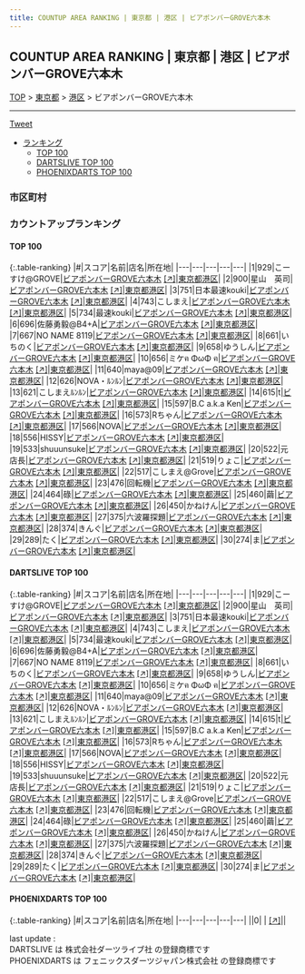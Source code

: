 ```yaml
---
title: COUNTUP AREA RANKING | 東京都 | 港区 | ビアポンバーGROVE六本木
---
```

## COUNTUP AREA RANKING | 東京都 | 港区 | ビアポンバーGROVE六本木

[TOP](/darts/rank/) > [東京都](/darts/rank/東京都/) > [港区](/darts/rank/東京都/港区/) > ビアポンバーGROVE六本木

___

<a href="https://twitter.com/share?ref_src=twsrc%5Etfw" data-text="COUNTUP AREA RANKING | 東京都港区ビアポンバーGROVE六本木" class="twitter-share-button" data-hashtags="DARTSLIVE,PHOENIXDARTS,darts,ダーツ" data-show-count="false">Tweet</a>

* [ランキング](#カウントアップランキング)
    * [TOP 100](#top-100)
    * [DARTSLIVE TOP 100](#dartslive-top-100)
    * [PHOENIXDARTS TOP 100](#phoenixdarts-top-100)

### 市区町村

<ul>

</ul>

### カウントアップランキング

#### TOP 100



{:.table-ranking}
|#|スコア|名前|店名|所在地|
|---|---|---|---|---|
|1|929|<span class="rank-name-dl">こーすけ@GROVE</span>|<a href="/darts/rank/shops/a2b01cfc190a7d135f9f3321c1147265.html">ビアポンバーGROVE六本木</a> <a href="https://search.dartslive.com/jp/shop/a2b01cfc190a7d135f9f3321c1147265">[↗]</a>|<a href="/darts/rank/東京都/港区">東京都港区</a>|
|2|900|<span class="rank-name-dl">星山　英司</span>|<a href="/darts/rank/shops/a2b01cfc190a7d135f9f3321c1147265.html">ビアポンバーGROVE六本木</a> <a href="https://search.dartslive.com/jp/shop/a2b01cfc190a7d135f9f3321c1147265">[↗]</a>|<a href="/darts/rank/東京都/港区">東京都港区</a>|
|3|751|<span class="rank-name-dl">日本最速kouki</span>|<a href="/darts/rank/shops/a2b01cfc190a7d135f9f3321c1147265.html">ビアポンバーGROVE六本木</a> <a href="https://search.dartslive.com/jp/shop/a2b01cfc190a7d135f9f3321c1147265">[↗]</a>|<a href="/darts/rank/東京都/港区">東京都港区</a>|
|4|743|<span class="rank-name-dl">こしまえ</span>|<a href="/darts/rank/shops/a2b01cfc190a7d135f9f3321c1147265.html">ビアポンバーGROVE六本木</a> <a href="https://search.dartslive.com/jp/shop/a2b01cfc190a7d135f9f3321c1147265">[↗]</a>|<a href="/darts/rank/東京都/港区">東京都港区</a>|
|5|734|<span class="rank-name-dl">最速kouki</span>|<a href="/darts/rank/shops/a2b01cfc190a7d135f9f3321c1147265.html">ビアポンバーGROVE六本木</a> <a href="https://search.dartslive.com/jp/shop/a2b01cfc190a7d135f9f3321c1147265">[↗]</a>|<a href="/darts/rank/東京都/港区">東京都港区</a>|
|6|696|<span class="rank-name-dl">佐藤勇毅@B4+A</span>|<a href="/darts/rank/shops/a2b01cfc190a7d135f9f3321c1147265.html">ビアポンバーGROVE六本木</a> <a href="https://search.dartslive.com/jp/shop/a2b01cfc190a7d135f9f3321c1147265">[↗]</a>|<a href="/darts/rank/東京都/港区">東京都港区</a>|
|7|667|<span class="rank-name-dl">NO NAME 8119</span>|<a href="/darts/rank/shops/a2b01cfc190a7d135f9f3321c1147265.html">ビアポンバーGROVE六本木</a> <a href="https://search.dartslive.com/jp/shop/a2b01cfc190a7d135f9f3321c1147265">[↗]</a>|<a href="/darts/rank/東京都/港区">東京都港区</a>|
|8|661|<span class="rank-name-dl">いちのく</span>|<a href="/darts/rank/shops/a2b01cfc190a7d135f9f3321c1147265.html">ビアポンバーGROVE六本木</a> <a href="https://search.dartslive.com/jp/shop/a2b01cfc190a7d135f9f3321c1147265">[↗]</a>|<a href="/darts/rank/東京都/港区">東京都港区</a>|
|9|658|<span class="rank-name-dl">ゆうしん</span>|<a href="/darts/rank/shops/a2b01cfc190a7d135f9f3321c1147265.html">ビアポンバーGROVE六本木</a> <a href="https://search.dartslive.com/jp/shop/a2b01cfc190a7d135f9f3321c1147265">[↗]</a>|<a href="/darts/rank/東京都/港区">東京都港区</a>|
|10|656|<span class="rank-name-dl">ミケฅ ΦωΦ ฅ</span>|<a href="/darts/rank/shops/a2b01cfc190a7d135f9f3321c1147265.html">ビアポンバーGROVE六本木</a> <a href="https://search.dartslive.com/jp/shop/a2b01cfc190a7d135f9f3321c1147265">[↗]</a>|<a href="/darts/rank/東京都/港区">東京都港区</a>|
|11|640|<span class="rank-name-dl">maya@09</span>|<a href="/darts/rank/shops/a2b01cfc190a7d135f9f3321c1147265.html">ビアポンバーGROVE六本木</a> <a href="https://search.dartslive.com/jp/shop/a2b01cfc190a7d135f9f3321c1147265">[↗]</a>|<a href="/darts/rank/東京都/港区">東京都港区</a>|
|12|626|<span class="rank-name-dl">NOVA・ﾙﾝﾙﾝ</span>|<a href="/darts/rank/shops/a2b01cfc190a7d135f9f3321c1147265.html">ビアポンバーGROVE六本木</a> <a href="https://search.dartslive.com/jp/shop/a2b01cfc190a7d135f9f3321c1147265">[↗]</a>|<a href="/darts/rank/東京都/港区">東京都港区</a>|
|13|621|<span class="rank-name-dl">こしまえﾙﾝﾙﾝ</span>|<a href="/darts/rank/shops/a2b01cfc190a7d135f9f3321c1147265.html">ビアポンバーGROVE六本木</a> <a href="https://search.dartslive.com/jp/shop/a2b01cfc190a7d135f9f3321c1147265">[↗]</a>|<a href="/darts/rank/東京都/港区">東京都港区</a>|
|14|615|<span class="rank-name-dl">t</span>|<a href="/darts/rank/shops/a2b01cfc190a7d135f9f3321c1147265.html">ビアポンバーGROVE六本木</a> <a href="https://search.dartslive.com/jp/shop/a2b01cfc190a7d135f9f3321c1147265">[↗]</a>|<a href="/darts/rank/東京都/港区">東京都港区</a>|
|15|597|<span class="rank-name-dl">B.C a.k.a Ken</span>|<a href="/darts/rank/shops/a2b01cfc190a7d135f9f3321c1147265.html">ビアポンバーGROVE六本木</a> <a href="https://search.dartslive.com/jp/shop/a2b01cfc190a7d135f9f3321c1147265">[↗]</a>|<a href="/darts/rank/東京都/港区">東京都港区</a>|
|16|573|<span class="rank-name-dl">Rちゃん</span>|<a href="/darts/rank/shops/a2b01cfc190a7d135f9f3321c1147265.html">ビアポンバーGROVE六本木</a> <a href="https://search.dartslive.com/jp/shop/a2b01cfc190a7d135f9f3321c1147265">[↗]</a>|<a href="/darts/rank/東京都/港区">東京都港区</a>|
|17|566|<span class="rank-name-dl">NOVA</span>|<a href="/darts/rank/shops/a2b01cfc190a7d135f9f3321c1147265.html">ビアポンバーGROVE六本木</a> <a href="https://search.dartslive.com/jp/shop/a2b01cfc190a7d135f9f3321c1147265">[↗]</a>|<a href="/darts/rank/東京都/港区">東京都港区</a>|
|18|556|<span class="rank-name-dl">HISSY</span>|<a href="/darts/rank/shops/a2b01cfc190a7d135f9f3321c1147265.html">ビアポンバーGROVE六本木</a> <a href="https://search.dartslive.com/jp/shop/a2b01cfc190a7d135f9f3321c1147265">[↗]</a>|<a href="/darts/rank/東京都/港区">東京都港区</a>|
|19|533|<span class="rank-name-dl">shuuunsuke</span>|<a href="/darts/rank/shops/a2b01cfc190a7d135f9f3321c1147265.html">ビアポンバーGROVE六本木</a> <a href="https://search.dartslive.com/jp/shop/a2b01cfc190a7d135f9f3321c1147265">[↗]</a>|<a href="/darts/rank/東京都/港区">東京都港区</a>|
|20|522|<span class="rank-name-dl">元店長</span>|<a href="/darts/rank/shops/a2b01cfc190a7d135f9f3321c1147265.html">ビアポンバーGROVE六本木</a> <a href="https://search.dartslive.com/jp/shop/a2b01cfc190a7d135f9f3321c1147265">[↗]</a>|<a href="/darts/rank/東京都/港区">東京都港区</a>|
|21|519|<span class="rank-name-dl">りょこ</span>|<a href="/darts/rank/shops/a2b01cfc190a7d135f9f3321c1147265.html">ビアポンバーGROVE六本木</a> <a href="https://search.dartslive.com/jp/shop/a2b01cfc190a7d135f9f3321c1147265">[↗]</a>|<a href="/darts/rank/東京都/港区">東京都港区</a>|
|22|517|<span class="rank-name-dl">こしまえ@Grove</span>|<a href="/darts/rank/shops/a2b01cfc190a7d135f9f3321c1147265.html">ビアポンバーGROVE六本木</a> <a href="https://search.dartslive.com/jp/shop/a2b01cfc190a7d135f9f3321c1147265">[↗]</a>|<a href="/darts/rank/東京都/港区">東京都港区</a>|
|23|476|<span class="rank-name-dl">回転機</span>|<a href="/darts/rank/shops/a2b01cfc190a7d135f9f3321c1147265.html">ビアポンバーGROVE六本木</a> <a href="https://search.dartslive.com/jp/shop/a2b01cfc190a7d135f9f3321c1147265">[↗]</a>|<a href="/darts/rank/東京都/港区">東京都港区</a>|
|24|464|<span class="rank-name-dl">碌</span>|<a href="/darts/rank/shops/a2b01cfc190a7d135f9f3321c1147265.html">ビアポンバーGROVE六本木</a> <a href="https://search.dartslive.com/jp/shop/a2b01cfc190a7d135f9f3321c1147265">[↗]</a>|<a href="/darts/rank/東京都/港区">東京都港区</a>|
|25|460|<span class="rank-name-dl">繭</span>|<a href="/darts/rank/shops/a2b01cfc190a7d135f9f3321c1147265.html">ビアポンバーGROVE六本木</a> <a href="https://search.dartslive.com/jp/shop/a2b01cfc190a7d135f9f3321c1147265">[↗]</a>|<a href="/darts/rank/東京都/港区">東京都港区</a>|
|26|450|<span class="rank-name-dl">かねけん</span>|<a href="/darts/rank/shops/a2b01cfc190a7d135f9f3321c1147265.html">ビアポンバーGROVE六本木</a> <a href="https://search.dartslive.com/jp/shop/a2b01cfc190a7d135f9f3321c1147265">[↗]</a>|<a href="/darts/rank/東京都/港区">東京都港区</a>|
|27|375|<span class="rank-name-dl">六波羅探題</span>|<a href="/darts/rank/shops/a2b01cfc190a7d135f9f3321c1147265.html">ビアポンバーGROVE六本木</a> <a href="https://search.dartslive.com/jp/shop/a2b01cfc190a7d135f9f3321c1147265">[↗]</a>|<a href="/darts/rank/東京都/港区">東京都港区</a>|
|28|374|<span class="rank-name-dl">きんぐ</span>|<a href="/darts/rank/shops/a2b01cfc190a7d135f9f3321c1147265.html">ビアポンバーGROVE六本木</a> <a href="https://search.dartslive.com/jp/shop/a2b01cfc190a7d135f9f3321c1147265">[↗]</a>|<a href="/darts/rank/東京都/港区">東京都港区</a>|
|29|289|<span class="rank-name-dl">たく</span>|<a href="/darts/rank/shops/a2b01cfc190a7d135f9f3321c1147265.html">ビアポンバーGROVE六本木</a> <a href="https://search.dartslive.com/jp/shop/a2b01cfc190a7d135f9f3321c1147265">[↗]</a>|<a href="/darts/rank/東京都/港区">東京都港区</a>|
|30|274|<span class="rank-name-dl">ま</span>|<a href="/darts/rank/shops/a2b01cfc190a7d135f9f3321c1147265.html">ビアポンバーGROVE六本木</a> <a href="https://search.dartslive.com/jp/shop/a2b01cfc190a7d135f9f3321c1147265">[↗]</a>|<a href="/darts/rank/東京都/港区">東京都港区</a>|


#### DARTSLIVE TOP 100



{:.table-ranking}
|#|スコア|名前|店名|所在地|
|---|---|---|---|---|
|1|929|<span class="rank-name-dl">こーすけ@GROVE</span>|<a href="/darts/rank/shops/a2b01cfc190a7d135f9f3321c1147265.html">ビアポンバーGROVE六本木</a> <a href="https://search.dartslive.com/jp/shop/a2b01cfc190a7d135f9f3321c1147265">[↗]</a>|<a href="/darts/rank/東京都/港区">東京都港区</a>|
|2|900|<span class="rank-name-dl">星山　英司</span>|<a href="/darts/rank/shops/a2b01cfc190a7d135f9f3321c1147265.html">ビアポンバーGROVE六本木</a> <a href="https://search.dartslive.com/jp/shop/a2b01cfc190a7d135f9f3321c1147265">[↗]</a>|<a href="/darts/rank/東京都/港区">東京都港区</a>|
|3|751|<span class="rank-name-dl">日本最速kouki</span>|<a href="/darts/rank/shops/a2b01cfc190a7d135f9f3321c1147265.html">ビアポンバーGROVE六本木</a> <a href="https://search.dartslive.com/jp/shop/a2b01cfc190a7d135f9f3321c1147265">[↗]</a>|<a href="/darts/rank/東京都/港区">東京都港区</a>|
|4|743|<span class="rank-name-dl">こしまえ</span>|<a href="/darts/rank/shops/a2b01cfc190a7d135f9f3321c1147265.html">ビアポンバーGROVE六本木</a> <a href="https://search.dartslive.com/jp/shop/a2b01cfc190a7d135f9f3321c1147265">[↗]</a>|<a href="/darts/rank/東京都/港区">東京都港区</a>|
|5|734|<span class="rank-name-dl">最速kouki</span>|<a href="/darts/rank/shops/a2b01cfc190a7d135f9f3321c1147265.html">ビアポンバーGROVE六本木</a> <a href="https://search.dartslive.com/jp/shop/a2b01cfc190a7d135f9f3321c1147265">[↗]</a>|<a href="/darts/rank/東京都/港区">東京都港区</a>|
|6|696|<span class="rank-name-dl">佐藤勇毅@B4+A</span>|<a href="/darts/rank/shops/a2b01cfc190a7d135f9f3321c1147265.html">ビアポンバーGROVE六本木</a> <a href="https://search.dartslive.com/jp/shop/a2b01cfc190a7d135f9f3321c1147265">[↗]</a>|<a href="/darts/rank/東京都/港区">東京都港区</a>|
|7|667|<span class="rank-name-dl">NO NAME 8119</span>|<a href="/darts/rank/shops/a2b01cfc190a7d135f9f3321c1147265.html">ビアポンバーGROVE六本木</a> <a href="https://search.dartslive.com/jp/shop/a2b01cfc190a7d135f9f3321c1147265">[↗]</a>|<a href="/darts/rank/東京都/港区">東京都港区</a>|
|8|661|<span class="rank-name-dl">いちのく</span>|<a href="/darts/rank/shops/a2b01cfc190a7d135f9f3321c1147265.html">ビアポンバーGROVE六本木</a> <a href="https://search.dartslive.com/jp/shop/a2b01cfc190a7d135f9f3321c1147265">[↗]</a>|<a href="/darts/rank/東京都/港区">東京都港区</a>|
|9|658|<span class="rank-name-dl">ゆうしん</span>|<a href="/darts/rank/shops/a2b01cfc190a7d135f9f3321c1147265.html">ビアポンバーGROVE六本木</a> <a href="https://search.dartslive.com/jp/shop/a2b01cfc190a7d135f9f3321c1147265">[↗]</a>|<a href="/darts/rank/東京都/港区">東京都港区</a>|
|10|656|<span class="rank-name-dl">ミケฅ ΦωΦ ฅ</span>|<a href="/darts/rank/shops/a2b01cfc190a7d135f9f3321c1147265.html">ビアポンバーGROVE六本木</a> <a href="https://search.dartslive.com/jp/shop/a2b01cfc190a7d135f9f3321c1147265">[↗]</a>|<a href="/darts/rank/東京都/港区">東京都港区</a>|
|11|640|<span class="rank-name-dl">maya@09</span>|<a href="/darts/rank/shops/a2b01cfc190a7d135f9f3321c1147265.html">ビアポンバーGROVE六本木</a> <a href="https://search.dartslive.com/jp/shop/a2b01cfc190a7d135f9f3321c1147265">[↗]</a>|<a href="/darts/rank/東京都/港区">東京都港区</a>|
|12|626|<span class="rank-name-dl">NOVA・ﾙﾝﾙﾝ</span>|<a href="/darts/rank/shops/a2b01cfc190a7d135f9f3321c1147265.html">ビアポンバーGROVE六本木</a> <a href="https://search.dartslive.com/jp/shop/a2b01cfc190a7d135f9f3321c1147265">[↗]</a>|<a href="/darts/rank/東京都/港区">東京都港区</a>|
|13|621|<span class="rank-name-dl">こしまえﾙﾝﾙﾝ</span>|<a href="/darts/rank/shops/a2b01cfc190a7d135f9f3321c1147265.html">ビアポンバーGROVE六本木</a> <a href="https://search.dartslive.com/jp/shop/a2b01cfc190a7d135f9f3321c1147265">[↗]</a>|<a href="/darts/rank/東京都/港区">東京都港区</a>|
|14|615|<span class="rank-name-dl">t</span>|<a href="/darts/rank/shops/a2b01cfc190a7d135f9f3321c1147265.html">ビアポンバーGROVE六本木</a> <a href="https://search.dartslive.com/jp/shop/a2b01cfc190a7d135f9f3321c1147265">[↗]</a>|<a href="/darts/rank/東京都/港区">東京都港区</a>|
|15|597|<span class="rank-name-dl">B.C a.k.a Ken</span>|<a href="/darts/rank/shops/a2b01cfc190a7d135f9f3321c1147265.html">ビアポンバーGROVE六本木</a> <a href="https://search.dartslive.com/jp/shop/a2b01cfc190a7d135f9f3321c1147265">[↗]</a>|<a href="/darts/rank/東京都/港区">東京都港区</a>|
|16|573|<span class="rank-name-dl">Rちゃん</span>|<a href="/darts/rank/shops/a2b01cfc190a7d135f9f3321c1147265.html">ビアポンバーGROVE六本木</a> <a href="https://search.dartslive.com/jp/shop/a2b01cfc190a7d135f9f3321c1147265">[↗]</a>|<a href="/darts/rank/東京都/港区">東京都港区</a>|
|17|566|<span class="rank-name-dl">NOVA</span>|<a href="/darts/rank/shops/a2b01cfc190a7d135f9f3321c1147265.html">ビアポンバーGROVE六本木</a> <a href="https://search.dartslive.com/jp/shop/a2b01cfc190a7d135f9f3321c1147265">[↗]</a>|<a href="/darts/rank/東京都/港区">東京都港区</a>|
|18|556|<span class="rank-name-dl">HISSY</span>|<a href="/darts/rank/shops/a2b01cfc190a7d135f9f3321c1147265.html">ビアポンバーGROVE六本木</a> <a href="https://search.dartslive.com/jp/shop/a2b01cfc190a7d135f9f3321c1147265">[↗]</a>|<a href="/darts/rank/東京都/港区">東京都港区</a>|
|19|533|<span class="rank-name-dl">shuuunsuke</span>|<a href="/darts/rank/shops/a2b01cfc190a7d135f9f3321c1147265.html">ビアポンバーGROVE六本木</a> <a href="https://search.dartslive.com/jp/shop/a2b01cfc190a7d135f9f3321c1147265">[↗]</a>|<a href="/darts/rank/東京都/港区">東京都港区</a>|
|20|522|<span class="rank-name-dl">元店長</span>|<a href="/darts/rank/shops/a2b01cfc190a7d135f9f3321c1147265.html">ビアポンバーGROVE六本木</a> <a href="https://search.dartslive.com/jp/shop/a2b01cfc190a7d135f9f3321c1147265">[↗]</a>|<a href="/darts/rank/東京都/港区">東京都港区</a>|
|21|519|<span class="rank-name-dl">りょこ</span>|<a href="/darts/rank/shops/a2b01cfc190a7d135f9f3321c1147265.html">ビアポンバーGROVE六本木</a> <a href="https://search.dartslive.com/jp/shop/a2b01cfc190a7d135f9f3321c1147265">[↗]</a>|<a href="/darts/rank/東京都/港区">東京都港区</a>|
|22|517|<span class="rank-name-dl">こしまえ@Grove</span>|<a href="/darts/rank/shops/a2b01cfc190a7d135f9f3321c1147265.html">ビアポンバーGROVE六本木</a> <a href="https://search.dartslive.com/jp/shop/a2b01cfc190a7d135f9f3321c1147265">[↗]</a>|<a href="/darts/rank/東京都/港区">東京都港区</a>|
|23|476|<span class="rank-name-dl">回転機</span>|<a href="/darts/rank/shops/a2b01cfc190a7d135f9f3321c1147265.html">ビアポンバーGROVE六本木</a> <a href="https://search.dartslive.com/jp/shop/a2b01cfc190a7d135f9f3321c1147265">[↗]</a>|<a href="/darts/rank/東京都/港区">東京都港区</a>|
|24|464|<span class="rank-name-dl">碌</span>|<a href="/darts/rank/shops/a2b01cfc190a7d135f9f3321c1147265.html">ビアポンバーGROVE六本木</a> <a href="https://search.dartslive.com/jp/shop/a2b01cfc190a7d135f9f3321c1147265">[↗]</a>|<a href="/darts/rank/東京都/港区">東京都港区</a>|
|25|460|<span class="rank-name-dl">繭</span>|<a href="/darts/rank/shops/a2b01cfc190a7d135f9f3321c1147265.html">ビアポンバーGROVE六本木</a> <a href="https://search.dartslive.com/jp/shop/a2b01cfc190a7d135f9f3321c1147265">[↗]</a>|<a href="/darts/rank/東京都/港区">東京都港区</a>|
|26|450|<span class="rank-name-dl">かねけん</span>|<a href="/darts/rank/shops/a2b01cfc190a7d135f9f3321c1147265.html">ビアポンバーGROVE六本木</a> <a href="https://search.dartslive.com/jp/shop/a2b01cfc190a7d135f9f3321c1147265">[↗]</a>|<a href="/darts/rank/東京都/港区">東京都港区</a>|
|27|375|<span class="rank-name-dl">六波羅探題</span>|<a href="/darts/rank/shops/a2b01cfc190a7d135f9f3321c1147265.html">ビアポンバーGROVE六本木</a> <a href="https://search.dartslive.com/jp/shop/a2b01cfc190a7d135f9f3321c1147265">[↗]</a>|<a href="/darts/rank/東京都/港区">東京都港区</a>|
|28|374|<span class="rank-name-dl">きんぐ</span>|<a href="/darts/rank/shops/a2b01cfc190a7d135f9f3321c1147265.html">ビアポンバーGROVE六本木</a> <a href="https://search.dartslive.com/jp/shop/a2b01cfc190a7d135f9f3321c1147265">[↗]</a>|<a href="/darts/rank/東京都/港区">東京都港区</a>|
|29|289|<span class="rank-name-dl">たく</span>|<a href="/darts/rank/shops/a2b01cfc190a7d135f9f3321c1147265.html">ビアポンバーGROVE六本木</a> <a href="https://search.dartslive.com/jp/shop/a2b01cfc190a7d135f9f3321c1147265">[↗]</a>|<a href="/darts/rank/東京都/港区">東京都港区</a>|
|30|274|<span class="rank-name-dl">ま</span>|<a href="/darts/rank/shops/a2b01cfc190a7d135f9f3321c1147265.html">ビアポンバーGROVE六本木</a> <a href="https://search.dartslive.com/jp/shop/a2b01cfc190a7d135f9f3321c1147265">[↗]</a>|<a href="/darts/rank/東京都/港区">東京都港区</a>|


#### PHOENIXDARTS TOP 100



{:.table-ranking}
|#|スコア|名前|店名|所在地|
|---|---|---|---|---|
||0|<span class="rank-name-dl"> </span>|<a href="/darts/rank/shops/.html"></a> <a href="">[↗]</a>|<a href="/darts/rank//"></a>|


<div class="footer border-top border-gray-light mt-5 pt-3 text-right text-gray">
    last update : <span style="font-weight: italic" id="foot_last_modified"></span><br />
    DARTSLIVE は 株式会社ダーツライブ社 の登録商標です<br />
    PHOENIXDARTS は フェニックスダーツジャパン株式会社 の登録商標です<br />
</div>

<script src="https://cdnjs.cloudflare.com/ajax/libs/jquery.tablesorter/2.31.3/js/jquery.tablesorter.min.js" integrity="sha512-qzgd5cYSZcosqpzpn7zF2ZId8f/8CHmFKZ8j7mU4OUXTNRd5g+ZHBPsgKEwoqxCtdQvExE5LprwwPAgoicguNg==" crossorigin="anonymous" referrerpolicy="no-referrer"></script>
<link rel="stylesheet" href="https://cdnjs.cloudflare.com/ajax/libs/jquery.tablesorter/2.31.3/css/theme.default.min.css" integrity="sha512-wghhOJkjQX0Lh3NSWvNKeZ0ZpNn+SPVXX1Qyc9OCaogADktxrBiBdKGDoqVUOyhStvMBmJQ8ZdMHiR3wuEq8+w==" crossorigin="anonymous" referrerpolicy="no-referrer" />
<script>
$(function() {
    $(".table-ranking").tablesorter({sortList:[[0, 0]]});
    $("#foot_last_modified").text(formatDate(new Date(document.lastModified), 'yyyy-MM-dd HH:mm:ss'));
});
</script>

<script async src="https://platform.twitter.com/widgets.js" charset="utf-8"></script>